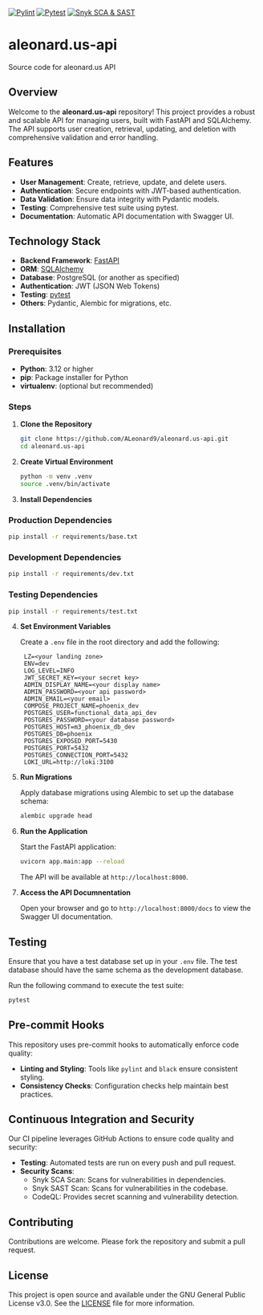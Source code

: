 [![Pylint](https://github.com/ALeonard9/aleonard.us-api/actions/workflows/lint.yaml/badge.svg?branch=main)](https://github.com/ALeonard9/aleonard.us-api/actions/workflows/lint.yaml)
[![Pytest](https://github.com/ALeonard9/aleonard.us-api/actions/workflows/test.yaml/badge.svg?branch=main)](https://github.com/ALeonard9/aleonard.us-api/actions/workflows/test.yaml)
[![Snyk SCA & SAST](https://github.com/ALeonard9/aleonard.us-api/actions/workflows/security.yaml/badge.svg?branch=main)](https://github.com/ALeonard9/aleonard.us-api/actions/workflows/security.yaml)

# aleonard.us-api

Source code for aleonard.us API

## Overview

Welcome to the **aleonard.us-api** repository! This project provides a robust and scalable API for managing users, built with FastAPI and SQLAlchemy. The API supports user creation, retrieval, updating, and deletion with comprehensive validation and error handling.

## Features

- **User Management**: Create, retrieve, update, and delete users.
- **Authentication**: Secure endpoints with JWT-based authentication.
- **Data Validation**: Ensure data integrity with Pydantic models.
- **Testing**: Comprehensive test suite using pytest.
- **Documentation**: Automatic API documentation with Swagger UI.

## Technology Stack

- **Backend Framework**: [FastAPI](https://fastapi.tiangolo.com/)
- **ORM**: [SQLAlchemy](https://www.sqlalchemy.org/)
- **Database**: PostgreSQL (or another as specified)
- **Authentication**: JWT (JSON Web Tokens)
- **Testing**: [pytest](https://docs.pytest.org/en/stable/)
- **Others**: Pydantic, Alembic for migrations, etc.

## Installation

### Prerequisites

- **Python**: 3.12 or higher
- **pip**: Package installer for Python
- **virtualenv**: (optional but recommended)

### Steps

1. **Clone the Repository**

   ```bash
   git clone https://github.com/ALeonard9/aleonard.us-api.git
   cd aleonard.us-api

   ```

2. **Create Virtual Environment**

   ```bash
   python -m venv .venv
   source .venv/bin/activate

   ```

3. **Install Dependencies**

### Production Dependencies

```bash
pip install -r requirements/base.txt
```

### Development Dependencies

```bash
pip install -r requirements/dev.txt
```

### Testing Dependencies

```bash
pip install -r requirements/test.txt
```

4. **Set Environment Variables**

   Create a `.env` file in the root directory and add the following:

   ```plaintext
    LZ=<your landing zone>
    ENV=dev
    LOG_LEVEL=INFO
    JWT_SECRET_KEY=<your secret key>
    ADMIN_DISPLAY_NAME=<your display name>
    ADMIN_PASSWORD=<your api password>
    ADMIN_EMAIL=<your email>
    COMPOSE_PROJECT_NAME=phoenix_dev
    POSTGRES_USER=functional_data_api_dev
    POSTGRES_PASSWORD=<your database password>
    POSTGRES_HOST=m3_phoenix_db_dev
    POSTGRES_DB=phoenix
    POSTGRES_EXPOSED_PORT=5430
    POSTGRES_PORT=5432
    POSTGRES_CONNECTION_PORT=5432
    LOKI_URL=http://loki:3100
   ```

5. **Run Migrations**

   Apply database migrations using Alembic to set up the database schema:

   ```bash
   alembic upgrade head
   ```

6. **Run the Application**

   Start the FastAPI application:

   ```bash
   uvicorn app.main:app --reload
   ```

   The API will be available at `http://localhost:8000`.

7. **Access the API Documnentation**

   Open your browser and go to `http://localhost:8000/docs` to view the Swagger UI documentation.

## Testing

Ensure that you have a test database set up in your `.env` file. The test database should have the same schema as the development database.

Run the following command to execute the test suite:

```bash
pytest
```

## Pre-commit Hooks

This repository uses pre-commit hooks to automatically enforce code quality:

- **Linting and Styling**: Tools like `pylint` and `black` ensure consistent styling.
- **Consistency Checks**: Configuration checks help maintain best practices.

## Continuous Integration and Security

Our CI pipeline leverages GitHub Actions to ensure code quality and security:

- **Testing**: Automated tests are run on every push and pull request.
- **Security Scans**:
  - Snyk SCA Scan: Scans for vulnerabilities in dependencies.
  - Snyk SAST Scan: Scans for vulnerabilities in the codebase.
  - CodeQL: Provides secret scanning and vulnerability detection.

## Contributing

Contributions are welcome. Please fork the repository and submit a pull request.

## License

This project is open source and available under the GNU General Public License v3.0. See the [LICENSE](LICENSE) file for more information.

```

```
